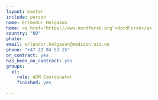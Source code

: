 ```yaml
---
layout: master
include: person
name: Erlendur Helgason
home: <a href="https://www.nordforsk.org">NordForsk</a>
country: "NO"
photo: 
email: erlendur.helgason@medisin.uio.no
phone: "+47 22 84 53 15"
on_contract: yes
has_been_on_contract: yes
groups:
  xt:
    role: ADM Coordinator
    finished: yes

---
```

